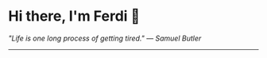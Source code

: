 <h1>Hi there, I'm Ferdi 👋</h1>

<p><em>
  "Life is one long process of getting tired." — Samuel Butler
</em></p>

---
